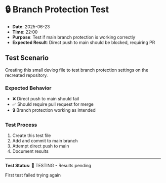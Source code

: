# 🔒 Branch Protection Test

- **Date**: 2025-06-23
- **Time**: 22:00
- **Purpose**: Test if main branch protection is working correctly
- **Expected Result**: Direct push to main should be blocked, requiring PR

## Test Scenario

Creating this small devlog file to test branch protection settings on the recreated repository.

### Expected Behavior
- ❌ Direct push to main should fail
- ✅ Should require pull request for merge
- 🔒 Branch protection working as intended

### Test Process
1. Create this test file
2. Add and commit to main branch
3. Attempt direct push to main
4. Document results

---
**Test Status**: 🧪 TESTING - Results pending

First test failed trying again
